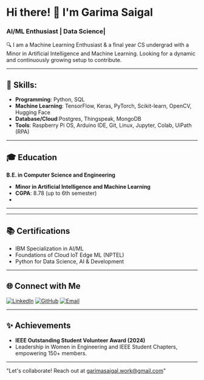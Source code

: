 # Hi there! 👋 I'm Garima Saigal 

### AI/ML Enthusiast | Data Science| 

🔍 I am a Machine Learning Enthusiast & a final year CS undergrad with a Minor in Artificial Intelligence and Machine Learning. Looking for a dynamic and continuously growing setup to contribute. 

---

## 🌟 Skills: 
- **Programming**: Python, SQL
- **Machine Learning**: TensorFlow, Keras, PyTorch, Scikit-learn, OpenCV, Hugging Face
- **Database/Cloud**:Postgres, Thingspeak, MongoDB
- **Tools**: Raspberry Pi OS, Arduino IDE, Git, Linux, Jupyter, Colab, UiPath (RPA)




---

## 🎓 Education
**B.E. in Computer Science and Engineering**  
- **Minor in Artificial Intelligence and Machine Learning**  
- **CGPA**: 8.78 (up to 6th semester)  
- 

---

---

## 📚 Certifications
- IBM Specialization in AI/ML  
- Foundations of Cloud IoT Edge ML (NPTEL)  
- Python for Data Science, AI & Development  

---

## 🌐 Connect with Me
[![LinkedIn](https://img.shields.io/badge/-LinkedIn-blue)](https://www.linkedin.com/in/garimasaigal/) [![GitHub](https://img.shields.io/badge/-GitHub-black)](https://github.com/saigalgarima) [![Email](https://img.shields.io/badge/-Email-critical)](mailto:garimasaigal02@gmail.com)


---

## ✨ Achievements
- **IEEE Outstanding Student Volunteer Award (2024)**  
- Leadership in Women in Engineering and IEEE Student Chapters, empowering 150+ members.  

---
"Let's collaborate! Reach out at garimasaigal.work@gmail.com"

